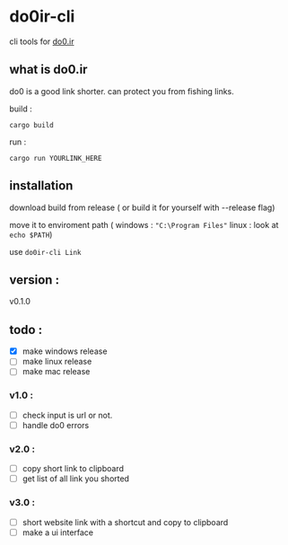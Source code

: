 # do0ir-cli
cli tools for [do0.ir](https://do0.ir)

## what is do0.ir
do0 is a good link shorter. can protect you from fishing links.


build :
```
cargo build
```

run :
```
cargo run YOURLINK_HERE
```

## installation
download build from release ( or build it for yourself with --release flag)

move it to enviroment path ( windows : `"C:\Program Files"` linux : look at `echo $PATH`)

use `do0ir-cli Link `

## version :
v0.1.0

## todo :
- [x] make windows release
- [ ] make linux release
- [ ] make mac release
### v1.0 :
- [ ] check input is url or not.
- [ ] handle do0 errors 
### v2.0 :
- [ ] copy short link to clipboard
- [ ] get list of all link you shorted
### v3.0 :
- [ ] short website link with a shortcut and copy to clipboard
- [ ] make a ui interface
